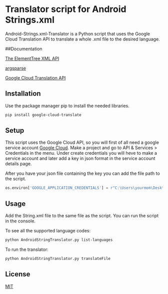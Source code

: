 # Translator script for Android Strings.xml

Android-Strings.xml-Translator is a Python script that uses the Google Cloud Translation API to translate a whole .xml file to the desired language.

##Documentation

[The ElementTree XML API](https://docs.python.org/3/library/xml.etree.elementtree.html)

[argsparse](https://docs.python.org/3/library/argparse.html)

[Google Cloud Translation API](https://cloud.google.com/translate/docs/basic/quickstart)

## Installation

Use the package manager pip to install the needed libraries.

```bash
pip install google-cloud-translate
```

## Setup

This script uses the Google Cloud API, so you will first of all need a google service account [Google Cloud](https://cloud.google.com/).
Make a project and go to API & Services > Credentials in the menu.
Under create credentials you will heve to make a service account and later add a key in json format in the service account details page.

After you have your json file containing the key you can add the file path to the script.

```python
os.environ['GOOGLE_APPLICATION_CREDENTIALS'] = r"C:\Users\yourmom\Desktop\Python\AndroidTranslate\APIKey.json" 
```

## Usage

Add the String.xml file to the same file as the script. 
You can run the script in the console.

To see all the supported language codes: 

```bash
python AndroidStringTranslator.py list-languages
```

To run the translator:

```bash
python AndroidStringTranslator.py translateFile
```


## License
[MIT](https://choosealicense.com/licenses/mit/)

